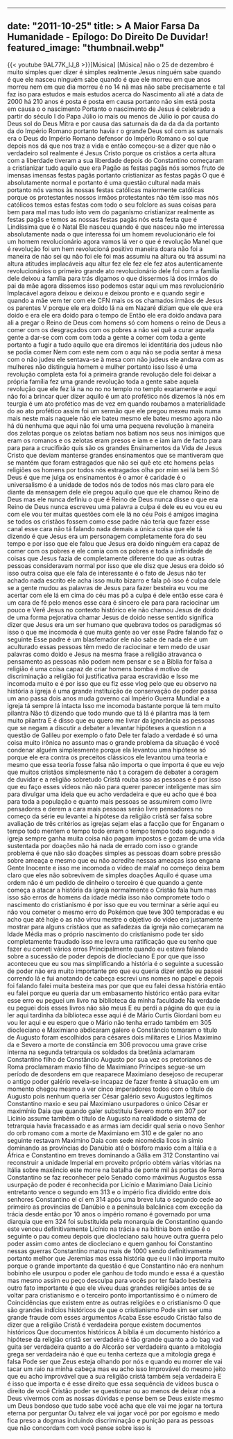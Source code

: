 
---
date: "2011-10-25"
title: > 
    A Maior Farsa Da Humanidade - Epílogo: Do Direito De Duvidar!
featured_image: "thumbnail.webp"
---
{{< youtube 9AL77K_lJ_8 >}}[Música]
[Música]
não o 25 de dezembro é muito simples
quer dizer é simples realmente Jesus
ninguém sabe quando é que ele nasceu
ninguém sabe quando é que ele morreu em
que anos morreu nem em que dia morreu é
no 14 nã mas não sabe precisamente e tal
faz iso para estudos e mais estudos
acerca do Nascimento ali até a data de
2000 há 210 anos é posta é posta em
causa portanto não sim está posta em
causa o o nascimento Portanto o
nascimento de Jesus é celebrado a partir
do século I do Papa Júlio io mais ou
menos de Júlio io por causa do Deus sol
do Deus Mitra e por causa das saturnais
da da da da da portanto da do Império
Romano portanto havia r o grande Deus
sol com as saturnais era o Deus do
Império Romano defensor do Império
Romano o sol que depois nos dá que nos
traz a vida e então começou-se a dizer
que não o verdadeiro sol realmente é
Jesus Cristo porque os cristãos a certa
altura com a liberdade tiveram a sua
liberdade depois do Constantino
começaram a cristianizar tudo aquilo que
era Pagão as festas pagãs nós somos
fruto de imensas imensas festas pagãs
portanto cristianizar as festas pagãs O
que é absolutamente normal e portanto é
uma questão cultural nada mais portanto
nós vamos às nossas festas católicas
maiormente católicas porque os
protestantes nossos irmãos protestantes
não têm isso mas nós católicos temos
estas festas com todo o seu folclore as
suas coisas para bem para mal mas tudo
isto vem do paganismo cristianizar
realmente as festas pagãs e temos as
nossas festas pagãs nós esta festa que é
Lindíssima que é o Natal Ele nasceu
quando é que nasceu não me interessa
absolutamente nada o que interessa foi
um homem revolucionário ele foi um homem
revolucionário agora vamos lá ver o que
é revolução Manel que é revolução foi um
hem revolucioná positivo maneira doara
não foi a maneira de não sei qu não foi
ele foi mas assumiu na altura ou trá
assumi na altura atitudes implacáveis
aqu altur fez ele fez ele fez atos
autenticamente revolucionários o
primeiro grande ato revolucionário dele
foi com a família dele deixou a família
para
trás digamos o que dissermos lá dos
irmãos do pai da mãe agora dissemos isso
podemos estar aqui um mas revolucionário
Implacável agora deixou e deixou e
deixou pronto e e quando segir e quando
a mãe vem ter com ele CFN mais os os
chamados irmãos de Jesus os parentes V
porque ele era doido lá na em Nazaré
diziam que ele que era doido e era ele
era doido para o tempo de Então ele era
doido andava para ali a pregar o Reino
de Deus com homens só com homens o reino
de Deus a comer com os desgraçados com
os pobres a não sei quê a curar aquela
gente a dar-se com com com toda a gente
a comer com toda a gente portanto a
fugir a tudo aquilo que era diremos lei
identitária dos judeus não se podia
comer Nem com este nem com o aqu não se
podia sentar à mesa com o não judeu ele
sentava-se à mesa com não judeus ele
andava com as mulheres não distinguia
homem e mulher portanto isso Isso é uma
revolução completa esta foi a primeira
grande revolução dele foi deixar a
própria família fez uma grande revolução
toda a gente sabe aquela revolução que
ele fez lá na no no no templo no templo
exatamente e aqui não foi a brincar quer
dizer aquilo é um ato profético nós
dizemos lá nós em teurgia é um ato
profético mas de vez em quando roubamos
a materialidade do ao ato profético
assim foi um sermão que ele pregou mexeu
mais numa mais neste mais naquele não
ele bateu mesmo ele bateu mesmo agora
não há dú nenhuma que aqui não foi uma
uma pequena revolução à maneira dos
zelotas porque os zelotas batiam nos
batiam nos seus nos inimigos que eram os
romanos e os zelotas eram presos e iam e
e iam iam de facto para para para a
crucifixão quis são os grandes
Ensinamentos da Vida de Jesus Cristo que
deviam manterse grandes ensinamentos que
se mantiveram que se mantém que foram
estragados que não sei quê etc etc
homens pelas religiões os homens por
todos nós estragados olha por mim sei lá
bem Só Deus é que me julga os
ensinamentos é o amor é caridade é o
universalismo é a unidade de todos nós
de todos nós mas claro para ele diante
da mensagem dele ele pregou aquilo que
que ele chamou Reino de Deus mas ele
nunca definiu o que é Reino de Deus
nunca disse o que era Reino de Deus
nunca escreveu uma palavra a culpa é
dele eu eu vou eu eu com ele vou ter
muitas questões com ele lá no céu Pois é
amigos imagina se todos os cristãos
fossem como esse padre não teria que
fazer esse canal esse cara não tá
falando nada demais a única coisa que
ele tá dizendo é que Jesus era um
personagem completamente fora do seu
tempo e por isso que ele falou que Jesus
era doido ninguém era capaz de comer com
os pobres e ele comia com os pobres e
toda a infinidade de coisas que Jesus
fazia de completamente diferente do que
as outras pessoas consideravam normal
por isso que ele disz que Jesus era
doido só isso outra coisa que ele fala
de interessante é o fato de Jesus não
ter achado nada escrito ele acha isso
muito bizarro e fala pô isso é culpa
dele se a gente mudou as palavras de
Jesus para fazer besteira eu vou me
acertar com ele lá em cima do céu mas pô
a culpa é dele então esse cara é um cara
de fé pelo menos esse cara é sincero ele
para para raciocinar um pouco e Verê
Jesus no contexto histórico ele não
chamou Jesus de doido de uma forma
pejorativa chamar Jesus de doido nesse
sentido significa dizer que Jesus era um
ser humano que quebrava todos os
paradigmas só isso o que me incomoda é
que muita gente ao ver esse Padre
falando faz o seguinte Esse padre é um
blasfemador ele não sabe de nada ele é
um
aculturado essas pessoas têm medo de
raciocinar e tem medo de usar palavras
como doido e Jesus na mesma frase a
religião
atravanca o pensamento as pessoas não
podem nem pensar e se a Bíblia for falsa
a religião é uma coisa capaz de criar
homens bomba é motivo de discriminação a
religião foi justificativa paraa
escravidão e Isso me incomoda muito e é
por isso que eu fiz esse vlog pelo que
eu observo na história a igreja é uma
grande instituição de conservação de
poder passa um ano passa dois anos muda
governo cai Império Guerra Mundial e a
igreja tá sempre lá intacta Isso me
incomoda bastante porque lá tem muito
pilantra Não tô dizendo que todo mundo
que tá lá é pilantra mas lá tem muito
pilantra E é disso que eu quero me
livrar da ignorância as pessoas que se
negam a discutir a debater a levantar
hipóteses a question n a questão de
Galileu por exemplo o fato Dele ter
falado a verdade é só uma coisa muito
irônica no assunto mas o grande problema
da situação é você condenar alguém
simplesmente porque ela levantou uma
hipótese só porque ele era contra os
preceitos clássicos ele levantou uma
teoria e mesmo que essa teoria fosse
falsa não importa o que importa é que eu
vejo que muitos cristãos simplesmente
não t a coragem de debater a coragem de
duvidar e a religião sobretudo Cristã
rouba isso as pessoas e é por isso que
eu faço esses vídeos não não para querer
parecer inteligente mas sim para
divulgar uma ideia que eu acho
verdadeira e que eu acho que é boa para
toda a população e quanto mais pessoas
se assumirem como livre pensadores e
derem a cara mais pessoas serão livre
pensadores no começo da série eu
levantei a hipótese da religião cristã
ser falsa sobre avaliação de três
critérios as igrejas sejam elas a facção
que for Enganam o tempo todo mentem o
tempo todo erram o tempo tempo todo
segundo a igreja sempre ganha muita
coisa não pagam impostos e gozam de uma
vida sustentada por doações não há nada
de errado com isso o grande problema é
que não são doações simples as pessoas
doam sobre pressão sobre ameaça e mesmo
que eu não acredite nessas ameaças isso
engana Gente Inocente e isso me incomoda
o vídeo de malaf no começo deixa bem
claro que eles não sobrevivem de simples
doações Aquilo é quase uma ordem não é
um pedido de dinheiro o terceiro é que
quando a gente começa a atacar a
história da igreja normalmente o Cristão
fala hum mas isso são erros de homens da
idade média isso não compromete todo o
nascimento do cristianismo é por isso
que eu vou terminar a série aqui eu não
vou cometer o mesmo erro do Pokémon que
teve 300 temporadas e eu acho que até
hoje o as não virou mestre o objetivo do
vídeo era justamente mostrar para alguns
cristãos que as safadezas da igreja não
começaram na Idade Média mas o próprio
nascimento do cristianismo pode ter sido
completamente fraudado isso me levra uma
ratificação que eu tenho que fazer eu
cometi vários erros Principalmente
quando eu estava falando sobre a
sucessão de poder depois de diocleciano
E por que que isso aconteceu que eu sou
 mas simplificando a história é
o seguinte a sucessão de poder não era
muito importante pro que eu queria dizer
então eu passei correndo lá e fui
anotando de cabeça escrevi uns nomes no
papel e depois foi falando falei muita
besteira mas por que que eu falei dessa
história então eu falei porque eu queria
dar um embasamento histórico então para
evitar esse erro eu peguei um livro na
biblioteca da minha faculdade Na verdade
eu peguei dois esses livros não são meus
E eu perdi a página do que eu ia
ler aqui tardinha da biblioteca esse
aqui é de Mário Curtis Giordani bom eu
vou ler aqui e eu espero que o Mário não
tenha errado também em 305 diocleciano e
Maximiano abdicaram galero e Constâncio
tomaram o título de Augusto foram
escolhidos para césares dois militares e
Lírios Maximino da e Severo a morte de
constância em 306
provocou uma grave crise interna na
segunda tetrarquia os soldados da
bretânia aclamaram Constantino filho de
Constâncio Augusto por sua vez os
pretorianos de Roma proclamaram maxio
filho de Maximiano Príncipes segue-se um
período de desordens em que reaparece
Maximiano desejoso de recuperar o antigo
poder galério revela-se incapaz de fazer
frente à situação em um momento chegou
mesmo a ver cinco imperadores todos com
o título de Augusto pois nenhum queria
ser César galério sevo Augustos
legítimos Constantino maxio e seu pai
Maximiano usurpadores o único César er
maximínio Daia que quando galer
substituiu Severo morto em 307 por
Licínio assume também o título de
Augusto na realidade o sistema de
tetrarquia havia fracassado e as armas
iam decidir qual seria o novo Senhor do
orb romano com a morte de Maximiano em
310 e de galer no ano seguinte restavam
Maximino Daia com sede nicomédia licos
in símio dominando as províncias do
Danúbio até o bósforo maxio com a Itália
e a África e Constantino em treves
dominando a Gália em 312 Constantino vai
reconstruir a unidade Imperial em
proveito próprio obtém várias vitórias
na Itália sobre maxêncio este morre na
batalha de ponte mil às portas de Roma
Constantino se faz reconhecer pelo
Senado como máximus Augustos essa
usurpação de poder é reconhecida por
Licínio e Maximiano Daia Licínio
entretanto vence o segundo em 313 e o
império fica dividido entre dois
senhores Constantino el cí em 314 após
uma breve luta o segundo cede ao
primeiro as províncias de Danúbio e a
península balcânica com exceção da
trácia desde então por 10 anos o império
romano é governado por uma diarquia que
em 324 foi substituída pela monarquia de
Constantino quando este venceu
definitivamente Licínio na trácia e na
bitínia bom então é o seguinte o pau
comeu depois que diocleciano saiu houve
outra guerra pelo poder assim como antes
de diocleciano e quem ganhou foi
Constantino nessas guerras Constantino
matou mais de 1000 sendo definitivamente
portanto melhor que Jeremias mas essa
história que eu li não importa muito
porque o grande importante da questão é
que Constantino não era nenhum bobinho
ele usurpou o poder ele ganhou de todo
mundo e essa é a questão mas mesmo assim
eu peço desculpa para vocês por ter
falado besteira outro fato importante é
que ele viveu duas grandes religiões
antes de se voltar para cristianismo e o
terceiro ponto importantíssimo é o
número de Coincidências que existem
entre as outras religiões e o
cristianismo O que são grandes indícios
históricos de que o cristianismo Pode
sim ser uma grande fraude com esses
argumentos Acaba Esse escudo Cristão
falso de dizer que a religião Cristã é
verdadeira porque existem documentos
históricos Que documentos históricos A
bíblia é um documento histórico a
hipótese da religião cristã ser
verdadeira é tão grande quanto a do bag
vad guita ser verdadeira quanto a do
Alcorão ser verdadeira quanto a
mitologia grega ser verdadeira não é que
eu tenha certeza que a mitologia grega é
falsa Pode ser que Zeus esteja olhando
por nós e quando eu morrer ele vai tacar
um raio na minha cabeça mas eu acho isso
Improvável do mesmo jeito que eu acho
improvável que a sua religião cristã
também seja verdadeira E é isso que
importa e é esse direito que essa
sequência de vídeos busca o direito de
você Cristão poder se questionar ou ao
menos de deixar nós a Deus vivermos com
as nossas dúvidas e pense bem se Deus
existe mesmo um Deus bondoso que tudo
sabe você acha que ele vai me jogar na
tortura eterna por perguntar Ou talvez
ele vai jogar você por por egoísmo e
medo fica preso a dogmas incluindo
discriminação e punição para as pessoas
que não concordam com você pense sobre
isso is